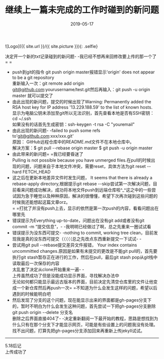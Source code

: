 ﻿---
layout: post
title: "继续上一篇未完成的工作时碰到的新问题"
date: 2019-05-17
excerpt: "错题集性质——有关于jekyll本地浏览以及push到git上遇到的各种问题"
notebook: true
---
    
![Logo]({{ site.url }}/{{ site.picture }}){: .selfie}

决定开一个新的txt记录碰到的新问题- -我已经不想再来回修改要上传的那一个了= =<br>
* push到git的指令 git push origin master报错显示'origin' does not appear to be a git repository<br>
重新输入一次：git remote add origin git@github.com:yourusername/test.git然后再输入：git push -u origin master 就可以提交了<br>
* 由此出现的新问题，提交的时候出现了Warning: Permanently added the RSA host key for IP address '13.229.188.59' to the list of known hosts.<br>
显示为电脑公钥未添加至git所以无法识别，首先查看本地是否有SSH密钥：cd ~/.ssh<br>
如果没有的话首先生成密钥：ssh-keygen -t rsa -C "youremail"<br>
* 由此出现的新问题- -failed to push some refs to'git@github.com:xxx/xxx.git'<br>
原因： GitHub远程仓库中的README.md文件不在本地仓库中。<br> 
解决方案：$ git pull --rebase origin master  $ git push -u origin master<br>
* 由此带来的新问题= =我已经要昏迷了<br>
Pulling is not possible because you have unmerged files.在pull的时候出现的问题，问题来自于本地文件冲突，需要reset，具体方法为git reset --hard FETCH_HEAD<br>
* 这之后在更新本地差异文件时发生问题， It seems that there is already a rebase-apply directory,根据提示git rebase --skip尝试第一次解决问题，目前看来问题成功解决，成功将本地文件push到远端仓库啦^_^这之中的一些尝试因为急于睡觉以及种种原因，解决的很懵懂，希望下次再次碰到这些问题的时候我还能想起这篇文章orz。<br>
= =打扰了并没有push上去，显示的依然是第一次push的内容，看看问题出在哪里先<br>
* 错误提示为Everything up-to-date，问题出在没有git add或者没有git commit -m “提交信息”，- -我明明已经做过了啊，总之先重来一圈试试看<br>
* 错误提示为没东西可提交- -nothing to commit, working tree clean，目前发现我是真的没东西可提交（（（（（总之先改点东西重新提交一下试试- -<br>
* 尝试用git pull --rebase提交差异文件报错， Your index contains uncommitted changes.原因是如果有未提交的更改是不能git pull的，首先要执行git stash暂存正在进行的工作，然后在pull，最后git stash pop从git栈中读取最后一次保存的内容<br>
太乱套了决定从clone开始重来一遍- -<br>
上传虽然成功了但是没能成功显示界面，寻找解决办法中<br>
无论如何都只能显示最远古版本的界面，目前决定先清空仓库里的文件让他变成一个新仓库然后再push一次= =不知道为什么会发生这样的问题，希望以后遇到的时候能明白吧<br>
* 然后发现了分支的这个问题，现在能显示出来的界面都是gh-pages分支下的，暂时不明白为什么会发生这种问题，首先尝试一下把gh-pages分支删除<br>
git push origin --delete 分支名<br>
删除之后界面直接404了- -决定重新翻阅一下最开始的教程，思路是想找到为什么只有在那个分支下才能显示网页，可能是有些设置上的问题我没有处理。<br>
找不出问题，打算先把gh-pages分支添加回来再重新上传jekyll试试。<br>
***
5.18后记<br>
上传成功了
